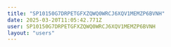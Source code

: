 ```yaml
---
title: "SP10150G7DRPETGFXZQWQ0WRCJ6XQV1MEMZP6BVNH"
date: 2025-03-20T11:05:42.771Z
user: SP10150G7DRPETGFXZQWQ0WRCJ6XQV1MEMZP6BVNH
layout: "users"
---
```

    